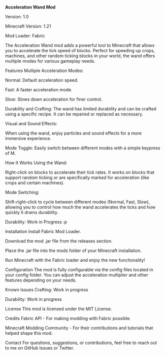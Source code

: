 **Acceleration Wand Mod**

Version: 1.0

Minecraft Version: 1.21

Mod Loader: Fabric

The Acceleration Wand mod adds a powerful tool to Minecraft that allows you to accelerate the tick speed of blocks. Perfect for speeding up crops, machines, and other random ticking blocks in your world, the wand offers multiple modes for various gameplay needs.

Features
Multiple Acceleration Modes:

Normal: Default acceleration speed.

Fast: A faster acceleration mode.

Slow: Slows down acceleration for finer control.

Durability and Crafting: The wand has limited durability and can be crafted using a specific recipe. It can be repaired or replaced as necessary.

Visual and Sound Effects:

When using the wand, enjoy particles and sound effects for a more immersive experience.

Mode Toggle: Easily switch between different modes with a simple keypress of M.

How It Works
Using the Wand:

Right-click on blocks to accelerate their tick rates. It works on blocks that support random ticking or are specifically marked for acceleration (like crops and certain machines).

Mode Switching:

Shift-right-click to cycle between different modes (Normal, Fast, Slow), allowing you to control how much the wand accelerates the ticks and how quickly it drains durability.

Durability:
Work in Progress :p

Installation
Install Fabric Mod Loader.

Download the mod .jar file from the releases section.

Place the .jar file into the mods folder of your Minecraft installation.

Run Minecraft with the Fabric loader and enjoy the new functionality!

Configuration
The mod is fully configurable via the config files located in your config folder. You can adjust the acceleration multiplier and other features depending on your needs.

Known Issues
Crafting: Work in progress

Durability: Work in progress

License
This mod is licensed under the MIT License.

Credits
Fabric API - For making modding with Fabric possible.

Minecraft Modding Community - For their contributions and tutorials that helped shape this mod.

Contact
For questions, suggestions, or contributions, feel free to reach out to me on GitHub Issues or Twitter.
